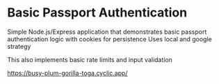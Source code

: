 # Basic Passport Authentication
Simple Node.js/Express application that demonstrates basic passport authentication logic with cookies for persistence
Uses local and google strategy

This also implements basic rate limits and input validation

https://busy-plum-gorilla-toga.cyclic.app/
